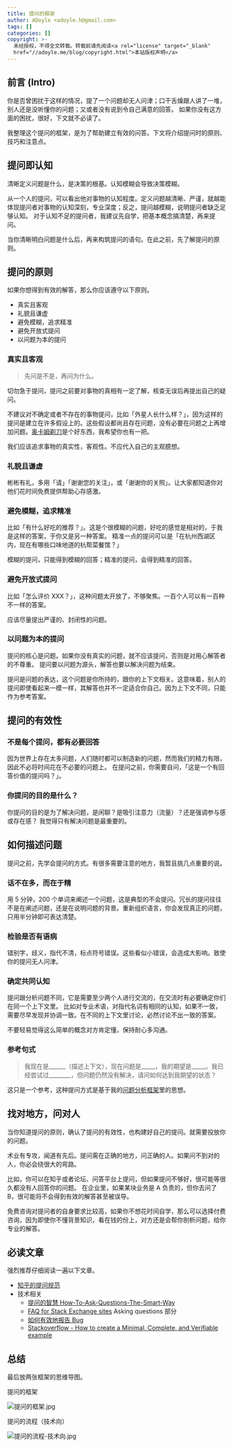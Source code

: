 ```yaml
---
title: 提问的框架
author: ADoyle <adoyle.h@gmail.com>
tags: []
categories: []
copyright: >-
  未经授权，不得全文转载。转载前请先阅读<a rel="license" target="_blank"
  href="//adoyle.me/blog/copyright.html">本站版权声明</a>
---
```


## 前言 (Intro)

你是否曾困扰于这样的情况，提了一个问题却无人问津；口干舌燥跟人讲了一堆，别人还是没听懂你的问题；又或者没有说到令自己满意的回答。
如果你没有这方面的困扰，很好，下文就不必读了。

我整理这个提问的框架，是为了帮助建立有效的问答。下文将介绍提问时的原则、技巧和注意点。

<!-- more -->

## 提问即认知

清晰定义问题是什么，是决策的根基。认知模糊会导致决策模糊。

从一个人的提问，可以看出他对事物的认知程度。定义问题越清晰、严谨，就越能体现提问者对事物的认知深刻，专业深度；反之，提问越模糊，说明提问者缺乏足够认知。
对于认知不足的提问者，我建议先自学，把基本概念搞清楚，再来提问。

当你清晰明白问题是什么后，再来构筑提问的语句。在此之前，先了解提问的原则。

## 提问的原则

如果你想得到有效的解答，那么你应该遵守以下原则。

- 真实且客观
- 礼貌且谦虚
- 避免模糊，追求精准
- 避免开放式提问
- 以问题为本的提问

### 真实且客观

> 先问是不是，再问为什么。

切勿急于提问，提问之前要对事物的真相有一定了解，核查无误后再提出自己的疑问。

不建议对不确定或者不存在的事物提问，比如「外星人长什么样？」，因为这样的提问是建立在许多假设上的。这些假设都尚且存在问题，没有必要在问题之上再增加问题。[奥卡姆剃刀][]是个好东西，我希望你也有一把。

我们应该追求事物的真实性，客观性。不应代入自己的主观臆想。

### 礼貌且谦虚

彬彬有礼，多用「请」「谢谢您的关注」，或「谢谢你的关照」。让大家都知道你对他们花时间免费提供帮助心存感激。

### 避免模糊，追求精准

比如「有什么好吃的推荐？」。这是个很模糊的问题，好吃的感觉是相对的，于我是这样的答案，于你又是另一种答案。
精准一点的提问可以是「在杭州西湖区内，现在有哪些口味地道的杭帮菜餐馆？」

模糊的提问，只能得到模糊的回答；精准的提问，会得到精准的回答。

### 避免开放式提问

比如「怎么评价 XXX？」，这种问题太开放了，不够聚焦。一百个人可以有一百种不一样的答案。

应该尽量提出严谨的、封闭性的问题。

### 以问题为本的提问

提问的核心是问题。如果你没有真实的问题，就不应该提问，否则是对用心解答者的不尊重。
提问要以问题为源头，解答也要以解决问题为结束。

提问是问题的表达，这个问题是你所持的，跟你的上下文相关。这意味着，别人的提问即使看起来一模一样，其解答也并不一定适合你自己。因为上下文不同，只能作为参考答案。


## 提问的有效性

### 不是每个提问，都有必要回答

因为世界上存在太多问题，人们随时都可以制造新的问题，然而我们的精力有限，因此不必将时间花在不必要的问题上。
在提问之前，你需要自问，「这是一个有回答价值的提问吗？」。

### 你提问的目的是什么？

你提问的目的是为了解决问题，是闲聊？是吸引注意力（流量）？还是强调参与感或存在感？
我觉得只有解决问题是最重要的。

## 如何描述问题

提问之前，先学会提问的方式。有很多需要注意的地方，我暂且挑几点重要的说。

### 话不在多，而在于精

用 5 分钟，200 个单词来阐述一个问题，这是典型的不会提问。冗长的提问往往不是在阐述问题，还是在说明问题的背景。重新组织语言，你会发现真正的问题，只用半分钟即可表达清楚。

### 检验是否有语病

错别字，歧义，指代不清，标点符号错误。这些看似小错误，会造成大影响。致使你的提问无人问津。

### 确定共同认知

提问跟分析问题不同，它是需要至少两个人进行交流的，在交流时有必要确定你们在同一个上下文里。
比如对专业术语，对指代名词有相同的认知，如果不一致，需要尽早发现并协调一致。在不同的上下文里讨论，必然讨论不出一致的答案。

不要轻易觉得这么简单的概念对方肯定懂，保持耐心多沟通。

### 参考句式

> 我现在是______（描述上下文），现在问题是_____，我的期望是_____。我已经尝试过________，但问题仍然没有解决，请问如何达到我期望的状态？

这只是一个参考，这种提问方式是基于我的[问题分析框架](./a-framework-for-problem-analysis.html)里的思想。

## 找对地方，问对人

当你知道提问的原则，确认了提问的有效性，也构建好自己的提问。就需要投放你的问题。

术业有专攻，闻道有先后。提问需在正确的地方，问正确的人。如果问不到对的人，你必会绕很大的弯路。

比如，你可以在知乎或者论坛、问答平台上提问，但如果提问不够好，很可能等很久都没有人回答你的问题。
在企业里，如果某块业务是 A 负责的，但你去问了 B，很可能将不会得到有效的解答甚至被误导。

免费咨询对提问者的自身要求比较高，如果你不想花时间自学，那么可以选择付费咨询，因为即使你不懂背景知识，看在钱的份上，对方还是会帮你剖析问题，给你专业的解答。

## 必读文章

强烈推荐仔细阅读一遍以下文章。

- [知乎的提问规范][1]
- 技术相关
  - [提问的智慧 How-To-Ask-Questions-The-Smart-Way][2]
  - [FAQ for Stack Exchange sites][3]  Asking questions 部分
  - [如何有效地报告 Bug](http://www.chiark.greenend.org.uk/~sgtatham/bugs-cn.html)
  - [Stackoverflow - How to create a Minimal, Complete, and Verifiable example][4]

## 总结

最后放两张框架的思维导图。

提问的框架

![提问的框架.jpg](//cdn.adoyle.top/share/a-framework-for-asking-question/提问的框架.jpg)

提问的流程（技术向）

![提问的流程-技术向.jpg](//cdn.adoyle.top/share/a-framework-for-asking-question/提问的流程-技术向.jpg)


<!-- 以下是相关链接 -->

[奥卡姆剃刀]: https://www.wikiwand.com/zh-hans/%E5%A5%A5%E5%8D%A1%E5%A7%86%E5%89%83%E5%88%80
[1]: https://www.zhihu.com/question/19806261
[2]: https://github.com/ryanhanwu/How-To-Ask-Questions-The-Smart-Way/blob/master/README-zh_CN.md
[3]: https://meta.stackexchange.com/questions/7931/faq-for-stack-exchange-sites
[4]: http://stackoverflow.com/help/mcve
